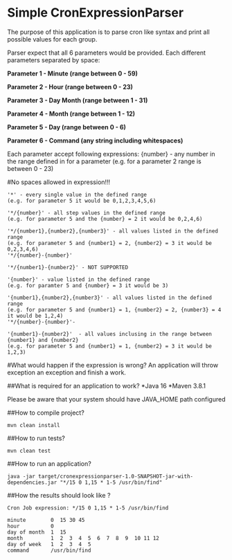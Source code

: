 # Simple CronExpressionParser
The purpose of this application is to parse cron like syntax and print all possible
values for each group.

Parser expect that all 6 parameters would be provided. Each different parameters 
separated by space:

**Parameter 1 - Minute (range between 0 - 59)**

**Parameter 2 - Hour (range between 0 - 23)**

**Parameter 3 - Day Month (range between 1 - 31)**

**Parameter 4 - Month (range between 1 - 12)**

**Parameter 5 - Day (range between 0 - 6)**

**Parameter 6 - Command (any string including whitespaces)**

Each parameter accept following expressions:
{number} - any number in the range defined in for a parameter 
(e.g. for a parameter 2 range is between 0 - 23)

#No spaces allowed in expression!!!

```
'*' - every single value in the defined range 
(e.g. for parameter 5 it would be 0,1,2,3,4,5,6)
```
```
'*/{number}' - all step values in the defined range
(e.g. for parameter 5 and the {number} = 2 it would be 0,2,4,6)
```
```
'*/{number1},{number2},{number3}' - all values listed in the defined range 
(e.g. for parameter 5 and {number1} = 2, {number2} = 3 it would be 0,2,3,4,6)
'*/{number}-{number}'
```
```
'*/{number1}-{number2}' - NOT SUPPORTED
```
```
'{number}' - value listed in the defined range
(e.g. for paramter 5 and {number} = 3 it would be 3)
```
```
'{number1},{number2},{number3}' - all values listed in the defined range 
(e.g. for parameter 5 and {number1} = 1, {number2} = 2, {number3} = 4 it would be 1,2,4)
'*/{number}-{number}'- 
```
```
'{number1}-{number2}'  - all values inclusing in the range between {number1} and {number2}
(e.g. for parameter 5 and {number1} = 1, {number2} = 3 it would be 1,2,3)
```

#What would happen if the expression is wrong?
An application will throw exception an exception and finish a work.

##What is required for an application to work?
*Java 16
*Maven 3.8.1

Please be aware that your system should have JAVA_HOME path configured

##How to compile project?
```
mvn clean install
```
##How to run tests?
```
mvn clean test
```
##How to run an application?
```
java -jar target/cronexpressionparser-1.0-SNAPSHOT-jar-with-dependencies.jar "*/15 0 1,15 * 1-5 /usr/bin/find"
```
##How the results should look like ? 
```
Cron Job expression: */15 0 1,15 * 1-5 /usr/bin/find 

minute        0  15 30 45 
hour          0  
day of month  1  15 
month         1  2  3  4  5  6  7  8  9  10 11 12 
day of week   1  2  3  4  5  
command       /usr/bin/find
```

